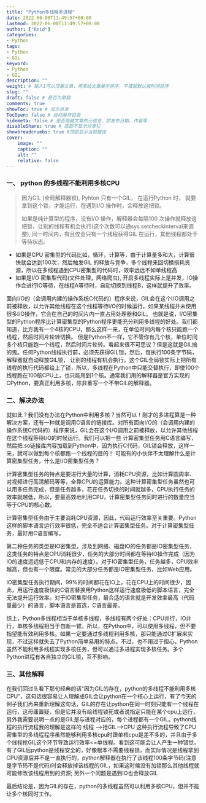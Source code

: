 ```yaml
---
title: "Python多线程多进程"
date: 2022-06-08T11:49:57+08:00
lastmod: 2022-06-08T11:49:57+08:00
author: ["Reid"]
categories: 
- Python
tags: 
- Python
- GIL
keyword:
- Python
- GIL
description: ""
weight: # 输入1可以顶置文章，用来给文章展示排序，不填就默认按时间排序
slug: ""
draft: false # 是否为草稿
comments: true
showToc: true # 显示目录
TocOpen: false # 自动展开目录
hidemeta: false # 是否隐藏文章的元信息，如发布日期、作者等
disableShare: true # 底部不显示分享栏
showbreadcrumbs: true #顶部显示当前路径
cover:
    image: ""
    caption: ""
    alt: ""
    relative: false
---
```


### 一、 python 的多线程不能利用多核CPU

>因为GIL (全局解释器锁), Pyhton 只有一个GIL， 在运行Python 时， 就要拿到这个锁，才能运行，在遇到I/O 操作时，会释放这把锁。
>
>如果是纯计算型的程序，没有I/O 操作，解释器会每隔100 次操作就释放这把锁，让别的线程有机会执行(这个次数可以通sys.setcheckinterval来调整), 同一时间内，有且仅会只有一个线程获得GIL 在运行，其他线程都处于等待状态。

- 如果是CPU 密集型的代码比如，循环，计算等，由于计算量多和大，计算很快就会达到100次，然后触发GIL 的释放与竞争，多个线程来回切换损耗资源，所以在多线程遇到CPU密集型的代码时，效率远远不如单线程高
- 如果是I/O 密集型代码(文件处理，网络爬虫), 开启多线程实际上是并发，IO操作会进行IO等待，在线程A等待时，自动切换到线程B，这样就提升了效率。



面向I/O的（会调用内建的操作系统C代码的）程序来说，GIL会在这个I/O调用之前被释放，以允许其他线程在这个线程等待I/O的时候运行。如果某线程并未使用很多I/O操作，它会在自己的时间片内一直占用处理器和GIL。 也就是说，I/O密集型的Python程序比计算密集型的Python程序更能充分利用多线程的好处。我们都知道，比方我有一个4核的CPU，那么这样一来，在单位时间内每个核只能跑一个线程，然后时间片轮转切换。 但是Python不一样，它不管你有几个核，单位时间多个核只能跑一个线程，然后时间片轮转。看起来很不可思议？但是这就是GIL搞的鬼。任何Python线程执行前，必须先获得GIL锁，然后，每执行100条字节码，解释器就自动释放GIL锁， 让别的线程有机会执行。这个GIL全局锁实际上把所有线程的执行代码都给上了锁，所以，多线程在Python中只能交替执行，即使100个线程跑在100核CPU上，也只能用到1个核。通常我们用的解释器是官方实现的CPython，要真正利用多核，除非重写一个不带GIL的解释器。



### 二、解决办法

就如此？我们没有办法在Python中利用多核？当然可以！刚才的多进程算是一种解决方案，还有一种就是调用C语言的链接库。对所有面向I/O的（会调用内建的操作系统C代码的）程序来说，GIL会在这个I/O调用之前被释放，以允许其他线程在这个线程等待I/O的时候运行。我们可以把一些 计算密集型任务用C语言编写，然后把.so链接库内容加载到Python中，因为执行C代码，GIL锁会释放，这样一来，就可以做到每个核都跑一个线程的目的！ 可能有的小伙伴不太理解什么是计算密集型任务，什么是I/O密集型任务？

计算密集型任务的特点是要进行大量的计算，消耗CPU资源，比如计算圆周率、对视频进行高清解码等等，全靠CPU的运算能力。这种计算密集型任务虽然也可以用多任务完成，但是任务越多，花在任务切换的时间就越多，CPU执行任务的效率就越低，所以，要最高效地利用CPU，计算密集型任务同时进行的数量应当等于CPU的核心数。

计算密集型任务由于主要消耗CPU资源，因此，代码运行效率至关重要。Python这样的脚本语言运行效率很低，完全不适合计算密集型任务。对于计算密集型任务，最好用C语言编写。

第二种任务的类型是IO密集型，涉及到网络、磁盘IO的任务都是IO密集型任务，这类任务的特点是CPU消耗很少，任务的大部分时间都在等待IO操作完成（因为IO的速度远远低于CPU和内存的速度）。对于IO密集型任务，任务越多，CPU效率越高，但也有一个限度。常见的大部分任务都是IO密集型任务，比如Web应用。

IO密集型任务执行期间，99%的时间都花在IO上，花在CPU上的时间很少，因此，用运行速度极快的C语言替换用Python这样运行速度极低的脚本语言，完全无法提升运行效率。对于IO密集型任务，最合适的语言就是开发效率最高（代码量最少）的语言，脚本语言是首选，C语言最差。

综上，Python多线程相当于单核多线程，多线程有两个好处：CPU并行，IO并行，单核多线程相当于自断一臂。所以，在Python中，可以使用多线程，但不要指望能有效利用多核。如果一定要通过多线程利用多核，那只能通过C扩展来实现，不过这样就失去了Python简单易用的特点。不过，也不用过于担心，Python虽然不能利用多线程实现多核任务，但可以通过多进程实现多核任务。多个Python进程有各自独立的GIL锁，互不影响。



### 三、其他解释

在我们回过头看下那句经典的话"因为GIL的存在，python的多线程不能利用多核CPU"，这句话很容易让人理解成GIL会让python在一个核心上运行，有了今天的例子我们再来重新理解这句话，GIL的存在让python在同一时刻只能有一个线程在运行，这毋庸置疑，但是它并没有给线程锁死或者说指定只能在某个cpu上运行，另外我需要说明一点的是GIL是与进程对应的，每个进程都有一个GIL。python线程的执行流程我的理解是这样的
 线程 ——>抢GIL——>CPU
 这种执行流程导致了CPU密集型的多线程程序虽然能够利用多核cpu时跟单核cpu是差不多的，并且由于多个线程抢GIL这个环节导致运行效率<=单线程。看到这可能会让人产生一种错觉，有了GIL后python是线程安全的，好像根本不需要线程锁，而实际情况是线程拿到CPU资源后并不是一直执行的，python解释器在执行了该线程100条字节码(注意是字节码不是代码)时会释放掉该线程的GIL，如果这时候没有加锁那么其他线程就可能修改该线程用到的资源; 另外一个问题是遇到IO也会释放GIL



最后结论是，因为GIL的存在，python的多线程虽然可以利用多核CPU，但并不能让多个核同时工作。